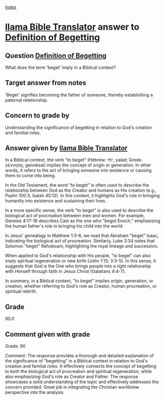 
[Index](../../index.md)
# [llama Bible Translator](../../answering_models/llama_Bible_Translator.md) answer to [Definition of Begetting](../../questions/Definition_of_Begetting.md)

## Question [Definition of Begetting](../../questions/Definition_of_Begetting.md)
What does the term 'beget' imply in a Biblical context?

## Target answer from notes
'Beget' signifies becoming the father of someone, thereby establishing a paternal relationship.

## Concern to grade by
Understanding the significance of begetting in relation to God's creation and familial roles.

## Answer given by [llama Bible Translator](../../answering_models/llama_Bible_Translator.md)
In a Biblical context, the verb "to beget" (Hebrew: ילד, yalad; Greek: γέννησῃ, gennēsai) implies the concept of origin or generation. In other words, it refers to the act of bringing someone into existence or causing them to come into being.

In the Old Testament, the word "to beget" is often used to describe the relationship between God as the Creator and humans as His creation (e.g., Psalm 100:3; Isaiah 45:12). In this context, it highlights God's role in bringing humanity into existence and sustaining their lives.

In a more specific sense, the verb "to beget" is also used to describe the biological act of procreation between men and women. For example, Genesis 4:17-18 describes Cain as the one who "begot Enoch," emphasizing the human father's role in bringing his child into the world.

In Jesus' genealogy in Matthew 1:3-6, we read that Abraham "beget" Isaac, indicating the biological act of procreation. Similarly, Luke 3:34 notes that Solomon "beget" Rehoboam, highlighting the royal lineage and succession.

When applied to God's relationship with His people, "to beget" can also imply spiritual regeneration or new birth (John 1:13; 3:3-5). In this sense, it suggests that God is the One who brings people into a right relationship with Himself through faith in Jesus Christ (Galatians 4:4-7).

In summary, in a Biblical context, "to beget" implies origin, generation, or creation, whether referring to God's role as Creator, human procreation, or spiritual rebirth.

## Grade
90.0

## Comment given with grade
Grade: 90

Comment: The response provides a thorough and detailed explanation of the significance of "begetting" in a Biblical context in relation to God's creation and familial roles. It effectively connects the concept of begetting to both the biological act of procreation and spiritual regeneration, while also emphasizing God's role as Creator and Father. The response showcases a solid understanding of the topic and effectively addresses the concern provided. Great job in integrating the Christian worldview perspective into the analysis.
